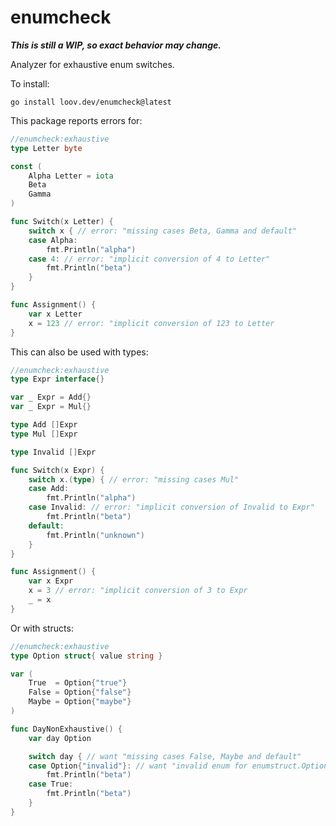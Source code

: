 # enumcheck

***This is still a WIP, so exact behavior may change.***

Analyzer for exhaustive enum switches.

To install:

```
go install loov.dev/enumcheck@latest
```

This package reports errors for:

``` go
//enumcheck:exhaustive
type Letter byte

const (
	Alpha Letter = iota
	Beta
	Gamma
)

func Switch(x Letter) {
	switch x { // error: "missing cases Beta, Gamma and default"
	case Alpha:
		fmt.Println("alpha")
	case 4: // error: "implicit conversion of 4 to Letter"
		fmt.Println("beta")
	}
}

func Assignment() {
    var x Letter
    x = 123 // error: "implicit conversion of 123 to Letter
}

```

This can also be used with types:

``` go
//enumcheck:exhaustive
type Expr interface{}

var _ Expr = Add{}
var _ Expr = Mul{}

type Add []Expr
type Mul []Expr

type Invalid []Expr

func Switch(x Expr) {
	switch x.(type) { // error: "missing cases Mul"
	case Add:
		fmt.Println("alpha")
	case Invalid: // error: "implicit conversion of Invalid to Expr"
		fmt.Println("beta")
	default:
		fmt.Println("unknown")
	}
}

func Assignment() {
	var x Expr
	x = 3 // error: "implicit conversion of 3 to Expr
	_ = x
}
```

Or with structs:

``` go
//enumcheck:exhaustive
type Option struct{ value string }

var (
	True  = Option{"true"}
	False = Option{"false"}
	Maybe = Option{"maybe"}
)

func DayNonExhaustive() {
	var day Option

	switch day { // want "missing cases False, Maybe and default"
	case Option{"invalid"}: // want "invalid enum for enumstruct.Option"
		fmt.Println("beta")
	case True:
		fmt.Println("beta")
	}
}
```